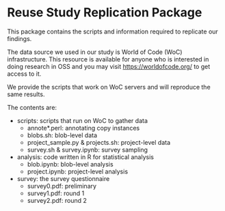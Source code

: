 # Reuse Study Replication Package

This package contains the scripts and information required to replicate our findings.

The data source we used in our study is World of Code (WoC) infrastructure. This resource is available for anyone who is interested in doing research in OSS and you may visit https://worldofcode.org/ to get access to it.

We provide the scripts that work on WoC servers and will reproduce the same results.

The contents are:  
- scripts: scripts that run on WoC to gather data  
    - annote*.perl: annotating copy instances  
    - blobs.sh: blob-level data
    - project_sample.py & projects.sh: project-level data
    - survey.sh & survey.ipynb: survey sampling
- analysis: code written in R for statistical analysis 
    - blob.ipynb: blob-level analysis
    - project.ipynb: project-level analysis
- survey: the survey questionnaire  
    - survey0.pdf: preliminary
    - survey1.pdf: round 1
    - survey2.pdf: round 2
